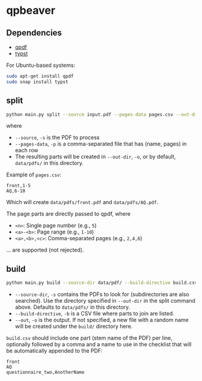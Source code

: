 # qpbeaver

## Dependencies

- [qpdf](https://github.com/qpdf/qpdf)
- [typst](https://github.com/typst/typst)

For Ubuntu-based systems:

```bash
sudo apt-get install qpdf
sudo snap install typst
```

## split

```bash
python main.py split --source input.pdf --pages-data pages.csv --out-dir data/pdfs/
```
where

- `--source`, `-s` is the PDF to process
- `--pages-data`, `-p` is a comma-separated file that has (name, pages) in each row
- The resulting parts will be created in `--out-dir`, `-o`, or by default, `data/pdfs/` in this directory.


Example of `pages.csv`:
```csv
front,1-5
AQ,6-10
```

Which will create `data/pdfs/front.pdf` and `data/pdfs/AQ.pdf`.

The page parts are directly passed to qpdf, where

- `<n>`: Single page number (e.g., `5`)
- `<a>-<b>`: Page range (e.g., `1-10`)
- `<a>,<b>,<c>`: Comma-separated pages (e.g., `2,4,6`)

... are supported (not rejected).

## build

```bash
python main.py build --source-dir data/pdf/ --build-directive build.csv --out build/output.pdf
```

- `--source-dir`, `-s` contains the PDFs to look for (subdirectories are also searched). Use the directory specified in `--out-dir` in the split command above. Defaults to `data/pdfs/` in this directory.
- `--build-directive`, `-b` is a CSV file where parts to join are listed.
- `--out`, `-o` is the output. If not specified, a new file with a random name will be created under the `build/` directory here.

`build.csv` should include one part (stem name of the PDF) per line, optionally followed by a comma and a name to use in the checklist that will be automatically appended to the PDF:

```csv
front
AQ
questionnaire_two,AnotherName
```
